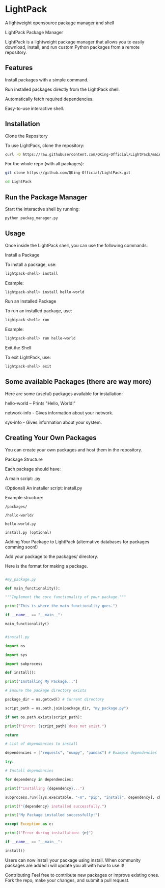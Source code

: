 # LightPack

A lightweight opensource package manager and shell

LightPack Package Manager

LightPack is a lightweight package manager that allows you to easily download, install, and run custom Python packages from a remote repository.

## Features

Install packages with a simple command.

Run installed packages directly from the LightPack shell.

Automatically fetch required dependencies.

Easy-to-use interactive shell.

## Installation

Clone the Repository

To use LightPack, clone the repository:

```bash
curl -O https://raw.githubusercontent.com/QKing-Official/LightPack/main/package\_manager.py
```

For the whole repo (with all packages):
```bash
git clone https://github.com/QKing-Official/LightPack.git
```

```bash
cd LightPack
```

## Run the Package Manager

Start the interactive shell by running:

```bash
python packag_manager.py
```

## Usage

Once inside the LightPack shell, you can use the following commands:

Install a Package

To install a package, use:

```bash
lightpack-shell> install
```

Example:

```bash
lightpack-shell> install hello-world
```

Run an Installed Package

To run an installed package, use:

```bash
lightpack-shell> run
```

Example:

```bash
lightpack-shell> run hello-world
```

Exit the Shell

To exit LightPack, use:

```bash
lightpack-shell> exit
```

## Some available Packages (there are way more)

Here are some (useful) packages available for installation:

hello-world – Prints "Hello, World!"

network-info - Gives information about your network.

sys-info - Gives information about your system.

## Creating Your Own Packages

You can create your own packages and host them in the repository.

Package Structure

Each package should have:

A main script: .py

(Optional) An installer script: install.py

Example structure:

```mysql
/packages/

/hello-world/

hello-world.py

install.py (optional)

```

Adding Your Package to LightPack (alternative databases for packages comming soon!)

Add your package to the packages/ directory.

Here is the format for making a package.

```python

#my_package.py

def main_functionality():

"""Implement the core functionality of your package."""

print("This is where the main functionality goes.")

if __name__ == "__main__":

main_functionality()

```



```python

#install.py

import os

import sys

import subprocess

def install():

print("Installing My Package...")

# Ensure the package directory exists

package_dir = os.getcwd() # Current directory

script_path = os.path.join(package_dir, "my_package.py")

if not os.path.exists(script_path):

print(f"Error: {script_path} does not exist.")

return

# List of dependencies to install

dependencies = ["requests", "numpy", "pandas"] # Example dependencies

try:

# Install dependencies

for dependency in dependencies:

print(f"Installing {dependency}...")

subprocess.run([sys.executable, "-m", "pip", "install", dependency], check=True)

print(f"{dependency} installed successfully.")

print("My Package installed successfully!")

except Exception as e:

print(f"Error during installation: {e}")

if __name__ == "__main__":

install()

```

Users can now install your package using install. When community packages are added i will update you all with how to use it!

Contributing
Feel free to contribute new packages or improve existing ones. Fork the repo, make your changes, and submit a pull request.
